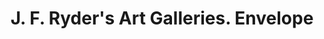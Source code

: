---
doi: 10.7916/D8S19DND
date_other: '1887'
date_other_textual: '1887'
form: printed ephemera
genre:
- Envelopes
name:
- J. F. Ryder's Art Galleries
object_in_context_url: https://biggert.cul.columbia.edu/items/view/ave_biggert_01687
subject_hierarchical_geographic:
- Cleveland, Ohio, United States
subject_name:
- J. F. Ryder's Art Galleries
title: J. F. Ryder's Art Galleries. Envelope
sort_title: J. F. Ryder's Art Galleries. Envelope
call_number: ave_biggert_01687
coordinates:
- 41.48222222222223,-81.66972222222223
pid: ave_biggert_01687
identifiers: ave_biggert_01687
thumbnail: false
permalink: /biggert/ave_biggert_01687/
layout: iiif-image-page
---